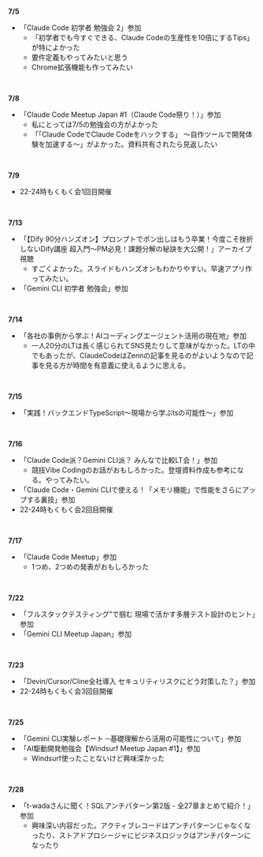 **7/5**
- 「Claude Code 初学者 勉強会 2」参加
  - 「初学者でも今すぐできる、Claude Codeの生産性を10倍にするTips」が特によかった
  - 要件定義もやってみたいと思う
  - Chrome拡張機能も作ってみたい
<br>

**7/8**
- 「Claude Code Meetup Japan #1（Claude Code祭り！）」参加
  - 私にとっては7/5の勉強会の方がよかった
  - 「「Claude CodeでClaude Codeをハックする」 〜自作ツールで開発体験を加速する〜」がよかった。資料共有されたら見返したい
<br>

**7/9**
- 22-24時もくもく会1回目開催
<br>

**7/13**
- 「【Dify 90分ハンズオン】プロンプトでポン出しはもう卒業！今度こそ挫折しないDify講座 超入門〜PM必見！課題分解の秘訣を大公開！」アーカイブ視聴
   - すごくよかった。スライドもハンズオンもわかりやすい。早速アプリ作ってみたい。
- 「Gemini CLI 初学者 勉強会」参加
<br>

**7/14**
- 「各社の事例から学ぶ！AIコーディングエージェント活用の現在地」参加
   - 一人20分のLTは長く感じられてSNS見たりして意味がなかった。LTの中でもあったが、ClaudeCodeはZennの記事を見るのがよいようなので記事を見る方が時間を有意義に使えるように思える。
<br>

**7/15**
- 「実践！バックエンドTypeScript〜現場から学ぶtsの可能性〜」参加
<br>

**7/16**
- 「Claude Code派？Gemini CLI派？ みんなで比較LT会！」参加
  - 競技Vibe Codingのお話がおもしろかった。登壇資料作成も参考になる。やってみたい。
- 「Claude Code・Gemini CLIで使える！「メモリ機能」で性能をさらにアップする裏技」参加
- 22-24時もくもく会2回目開催
<br>

**7/17**
- 「Claude Code Meetup」参加
  - 1つめ、2つめの発表がおもしろかった
<br>

**7/22**
- 「フルスタックテスティング”で掴む 現場で活かす多層テスト設計のヒント」参加
- 「Gemini CLI Meetup Japan」参加
<br>

**7/23**
- 「Devin/Cursor/Cline全社導入 セキュリティリスクにどう対策した？」参加
- 22-24時もくもく会3回目開催
<br>

**7/25**
- 「Gemini CLI実験レポート ─基礎理解から活用の可能性について」参加
- 「AI駆動開発勉強会【Windsurf Meetup Japan #1】」参加
  - Windsurf使ったことないけど興味深かった
<br>

**7/28**
- 「t-wadaさんに聞く！SQLアンチパターン第2版 - 全27章まとめて紹介！」参加
  - 興味深い内容だった。アクティブレコードはアンチパターンじゃなくなったり、ストアドプロシージャにビジネスロジックはアンチパターンになったり
<br>
